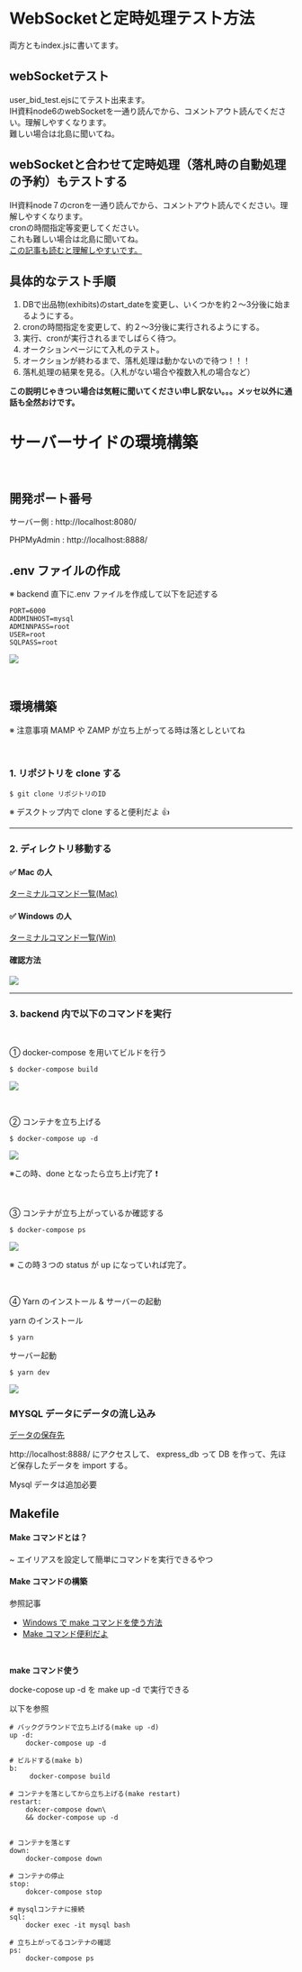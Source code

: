 # WebSocketと定時処理テスト方法
両方ともindex.jsに書いてます。
## webSocketテスト
user_bid_test.ejsにてテスト出来ます。</br>
IH資料node6のwebSocketを一通り読んでから、コメントアウト読んでください。理解しやすくなります。</br>
難しい場合は北島に聞いてね。
</br>
## webSocketと合わせて定時処理（落札時の自動処理の予約）もテストする
IH資料node７のcronを一通り読んでから、コメントアウト読んでください。理解しやすくなります。</br>
cronの時間指定等変更してください。</br>
これも難しい場合は北島に聞いてね。</br>
[この記事も読むと理解しやすいです。](https://qiita.com/katsukii/items/d5f90a6e4592d1414f99)</br>

## 具体的なテスト手順
1. DBで出品物(exhibits)のstart_dateを変更し、いくつかを約２～3分後に始まるようにする。
2. cronの時間指定を変更して、約２～3分後に実行されるようにする。
3. 実行、cronが実行されるまでしばらく待つ。
4. オークションページにて入札のテスト。
5. オークションが終わるまで、落札処理は動かないので待つ！！！
6. 落札処理の結果を見る。（入札がない場合や複数入札の場合など）

**この説明じゃきつい場合は気軽に聞いてください申し訳ない。。。メッセ以外に通話も全然おけです。**
# サーバーサイドの環境構築

</br>

## 開発ポート番号

サーバー側 : http://localhost:8080/

PHPMyAdmin : http://localhost:8888/
</br>

## .env ファイルの作成

※ backend 直下に.env ファイルを作成して以下を記述する

```
PORT=6000
ADDMINHOST=mysql
ADMINNPASS=root
USER=root
SQLPASS=root
```

![](https://i.imgur.com/e9jsTRt.png)

</br>

## 環境構築

※ 注意事項 MAMP や ZAMP が立ち上がってる時は落としといてね

</br>

### 1. リポジトリを clone する

```
$ git clone リポジトリのID
```

※ デスクトップ内で clone すると便利だよ 👍

---

### 2. ディレクトリ移動する

#### ✅ Mac の人

[ターミナルコマンド一覧(Mac)](https://qiita.com/ryouzi/items/f9dee1540a04a0bfb9a3)

#### ✅ Windows の人

[ターミナルコマンド一覧(Win)](https://eng-entrance.com/windows-command-cd)

#### 確認方法

![](https://i.imgur.com/UjXQNKK.png)

---

### 3. backend 内で以下のコマンドを実行

</br>

① docker-compose を用いてビルドを行う

```
$ docker-compose build
```

![](https://i.imgur.com/XmAcHrb.png)

</br>

② コンテナを立ち上げる

```
$ docker-compose up -d
```

![](https://i.imgur.com/hihncNZ.png)

※この時、done となったら立ち上げ完了 ❗️

</br>

③ コンテナが立ち上がっているか確認する

```
$ docker-compose ps
```

![](https://i.imgur.com/bxhO7WD.png)

※ この時３つの status が up になっていれば完了。

</br>

④ Yarn のインストール & サーバーの起動

yarn のインストール

```
$ yarn
```

サーバー起動

```
$ yarn dev
```

![](https://i.imgur.com/SbdcDux.png)

### MYSQL データにデータの流し込み

[データの保存先](https://drive.google.com/drive/folders/1zFX03jUdipY5NImJCsc3L4PNUIjZtNi4)

http://localhost:8888/ にアクセスして、
express_db って DB を作って、先ほど保存したデータを import する。

Mysql データは追加必要

## Makefile

#### Make コマンドとは？

~ エイリアスを設定して簡単にコマンドを実行できるやつ
</br>

#### Make コマンドの構築

参照記事

- [Windows で make コマンドを使う方法](https://qiita.com/carax2/items/f501f44a8d44e3fd6987)
- [Make コマンド便利だよ](https://bluebirdofoz.hatenablog.com/entry/2019/10/24/221517)

</br>

**make コマンド使う**

docke-copose up -d を make up -d で実行できる

以下を参照

```mediawiki=
# バックグラウンドで立ち上げる(make up -d)
up -d:
    docker-compose up -d

# ビルドする(make b)
b:
     docker-compose build

# コンテナを落としてから立ち上げる(make restart)
restart:
    dokcer-compose down\
    && docker-compose up -d


# コンテナを落とす
down:
    docker-compose down

# コンテナの停止
stop:
    dokcer-compose stop

# mysqlコンテナに接続
sql:
    docker exec -it mysql bash

# 立ち上がってるコンテナの確認
ps:
    docker-compose ps
```
